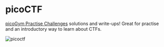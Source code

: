 # picoCTF

[picoGym Practise Challenges](https://play.picoctf.org/practice) solutions and write-ups! Great for practise and an introductory way to learn about CTFs.

![picoctf](https://miro.medium.com/v2/resize:fit:1400/1*mm1_mK2_AN-pwUgFdCiUVQ.png)
